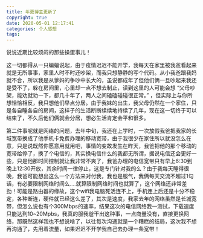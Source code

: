 ```yaml
---
title: 年更博主更新了
copyright: true
date: 2020-05-01 12:17:41
categories: 个人感想
tags:
---
```


说说近期比较烦闷的那些操蛋事儿！

<!--more-->

这一切都得从一只蝙蝠说起，由于疫情迟迟不能开学，我每天在家里被我爸看起来就是无所事事，家里人时不时还吵架，而我只想静静的写个代码。从小我爸跟我妈就不合，所以我是从爹妈的争吵中长大的，虽说都成年了但他们俩一旦吵起来我还是受不了，躲在房间里，心里却一点不想去制止，读到这里的人可能会想 “父母吵架，能劝就劝一下，都几十年了，两人之间磕磕碰碰很正常。” ，但实际上与你所想恰恰相反，我只想他们早点分居。由于我妹的出生，我父母仍然在一个家住，只是各自睡各自的房间，这样子的生活断断续续地持续了几年，现在这一切终于可以结束了，不久后他们俩就会分居，想必生活肯定会平和很多。

第二件事呢就是网络的问题，去年中旬，我还在上学时，一次放假我爸把我家的长城宽带换成了他手机卡免费办理的移动宽带，由于我很少在家住所以就没怎么在意，只是说既然你愿意用就用吧，事情的变故发生在昨天，我爸把他的那个移动的宽带给停了，换了个电信的，其实换电信什么的我都无所谓，据说电信还会更好一些，只是他那时间控制就让我非常不爽了，我爸办理的电信宽带只有早上6:30到晚上12:30开放，其余时间一律停止，这是专门针对我的么？由于我每天睡得很晚，我爸可能想出这么一个方法来对付我，我也是服气，我俩每天交流不超过1句话，有必要限制网络时间么....就算限制网络时间也就算了，这个网络还非常差劲！可能是路由器的缘故，这个wifi我电脑死活连不上，手机连上后还是十分不稳定，各种断连，硬件就已经这么差了，其次是速度，我家去年的网络虽然是长城宽带，但怎么说也有个300Mbps的速率，结果这次的电信网络我一测试，下载速度只能达到10~20Mpbs，我真的服我爸干出这种事，一点商量没有，直接更换网络，那既然这样我也不想说啥了，以往每次沟通就是一个糟糕的结局，这次我不想再沟通了，先用着流量，如果迟迟不开学我自己去办理一条宽带！
